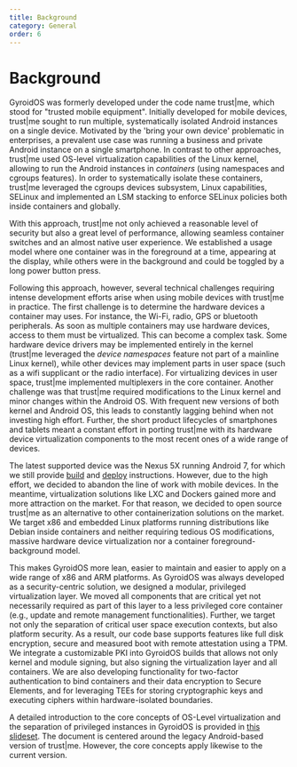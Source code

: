 ```yaml
---
title: Background
category: General
order: 6
---
```


# Background

GyroidOS was formerly developed under the code name trust\|me, which stood for "trusted mobile equipment".
Initially developed for mobile devices, trust\|me sought to run multiple, systematically isolated Android instances on a
single device. Motivated by the 'bring your own device' problematic in enterprises, a prevalent use case was running a business
and private Android instance on a single smartphone. In contrast to other approaches, trust\|me used OS-level
virtualization capabilities of the Linux kernel, allowing to run the Android instances in _containers_ (using
namespaces and cgroups features). In order to systematically isolate these containers, trust\|me leveraged the
cgroups devices subsystem, Linux capabilities, SELinux and implemented an LSM stacking to enforce SELinux
policies both inside containers and globally.

With this approach, trust\|me not only achieved a reasonable level of security but also a great level of
performance, allowing seamless container switches and an almost native user experience. We established a usage
model where one container was in the foreground at a time, appearing at the display, while others were in the
background and could be toggled by a long power button press.

Following this approach, however, several technical challenges requiring intense development efforts arise
when using mobile devices with trust\|me in practice.
The first challenge is to determine the hardware devices a container may uses. For instance, the Wi-Fi, radio,
GPS or bluetooth peripherals. As soon as multiple containers may use hardware devices, access to them must be
virtualized. This can become a complex task. Some hardware device drivers may be implemented entirely in the
kernel (trust\|me leveraged the _device namespaces_ feature not part of a mainline Linux kernel), while other
devices may implement parts in user space (such as a wifi supplicant or the radio interface). For virtualizing
devices in user space, trust\|me implemented multiplexers in the core container.
Another challenge was that trust\|me required modifications to the Linux kernel and minor changes within the
Android OS. With frequent new versions of both kernel and Android OS, this leads to constantly lagging behind
when not investing high effort. Further, the short product lifecycles of smartphones and tablets meant a
constant effort in porting trust\|me with its hardware device virtualization components to the most recent ones of a
wide range of devices.

The latest supported device was the Nexus 5X running Android 7, for which we still provide
[build](/build/android) and [deploy](/deploy/smartphone) instructions. However, due to the high effort, we
decided to abandon the line of work with mobile devices. In the meantime, virtualization solutions like LXC
and Dockers gained more and more attraction on the market. For that reason, we decided to open source
trust\|me as an alternative to other
containerization solutions on the market. We target x86 and embedded Linux platforms running distributions
like Debian inside containers and neither requiring tedious OS modifications, massive hardware device
virtualization nor a container foreground-background model.

This makes GyroidOS more lean, easier to maintain and easier to apply on a wide range of x86 and ARM
platforms.
As GyroidOS was always developed as a security-centric solution, we designed a modular, privileged
virtualization layer. We moved all components that are critical yet not necessarily required as part of this layer to
a less privileged core container (e.g., update and remote management functionalities).
Further, we target not only the separation of critical user space execution contexts, but also platform
security. As a result, our code base supports features like full disk encryption, secure and measured boot with remote attestation
using a TPM. We integrate a customizable PKI into GyroidOS builds that allows not only kernel and module
signing, but also signing the virtualization layer and all containers.
We are also developing functionality for two-factor authentication to bind containers and their data
encryption to Secure Elements, and for leveraging TEEs for storing cryptographic keys and executing ciphers
within hardware-isolated boundaries.

A detailed introduction to the core concepts of OS-Level virtualization
and the separation of privileged instances in GyroidOS is provided in [this slideset](https://github.com/gyroidos/gyroidos/raw/master/doc/trustme.pdf).
The document is centered around the legacy Android-based version of trust\|me. However, the
core concepts apply likewise to the current version.
